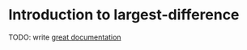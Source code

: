 # Introduction to largest-difference

TODO: write [great documentation](http://jacobian.org/writing/what-to-write/)
